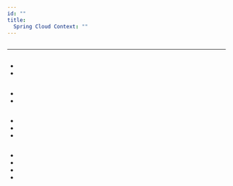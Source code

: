 ```yaml
---
id: ""
title:
  Spring Cloud Context: ""
---
```

## 



## 





****

    
    





## 



* 
* 







## 



## 



## 



> 



## 





    
    





    
    



## 



* 
* 





## 







> 

## 





* []()
* []()
* []()



## 



* 
* 
* 
*